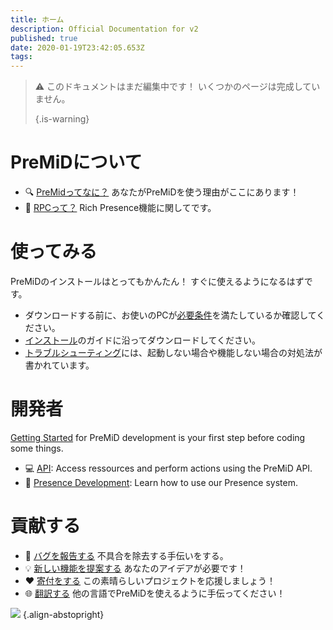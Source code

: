 ```yaml
---
title: ホーム
description: Official Documentation for v2
published: true
date: 2020-01-19T23:42:05.653Z
tags:
---
```


> :warning: このドキュメントはまだ編集中です！ いくつかのページは完成していません。 
> 
> {.is-warning}

# PreMiDについて
- :mag: [PreMidってなに？](/about) あなたがPreMiDを使う理由がここにあります！
- :link: [RPCって？](https://discordapp.com/rich-presence) Rich Presence機能に関してです。

# 使ってみる

PreMiDのインストールはとってもかんたん！ すぐに使えるようになるはずです。

- ダウンロードする前に、お使いのPCが[必要条件](/install/requirements)を満たしているか確認してください。
- [インストール](/install)のガイドに沿ってダウンロードしてください。
- [トラブルシューティング](/troubleshooting)には、起動しない場合や機能しない場合の対処法が書かれています。

# 開発者

[Getting Started](/dev) for PreMiD development is your first step before coding some things.

- :computer: [API](/dev/api): Access ressources and perform actions using the PreMiD API.
- :wrench: [Presence Development](/dev/presence): Learn how to use our Presence system.

# 貢献する
- :bug: [バグを報告する](https://github.com/PreMiD) 不具合を除去する手伝いをする。
- :bulb: [新しい機能を提案する](https://discord.gg/premid) あなたのアイデアが必要です！
- :heart: [寄付をする](https://www.patreon.com/Timeraa) この素晴らしいプロジェクトを応援しましょう！
- :globe_with_meridians: [翻訳する](https://translate.premid.app) 他の言語でPreMiDを使えるように手伝ってください！

![](https://beta.premid.app/img/logo.2b414dc2.gif) {.align-abstopright}